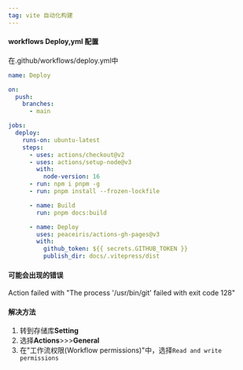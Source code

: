 ```yaml
---
tag: vite 自动化构建
---
```


#### workflows Deploy,yml 配置

在.github/workflows/deploy.yml中

```yml
name: Deploy

on:
  push:
    branches:
      - main

jobs:
  deploy:
    runs-on: ubuntu-latest
    steps:
      - uses: actions/checkout@v2
      - uses: actions/setup-node@v3
        with:
          node-version: 16
      - run: npm i pnpm -g
      - run: pnpm install --frozen-lockfile

      - name: Build
        run: pnpm docs:build

      - name: Deploy
        uses: peaceiris/actions-gh-pages@v3
        with:
          github_token: ${{ secrets.GITHUB_TOKEN }}
          publish_dir: docs/.vitepress/dist


```

#### 可能会出现的错误

Action failed with "The process '/usr/bin/git' failed with exit code 128"

#### 解决方法

1. 转到存储库**Setting**
2. 选择**Actions**>>>**General**
3. 在"工作流权限(Workflow permissions)"中，选择`Read and write permissions`

